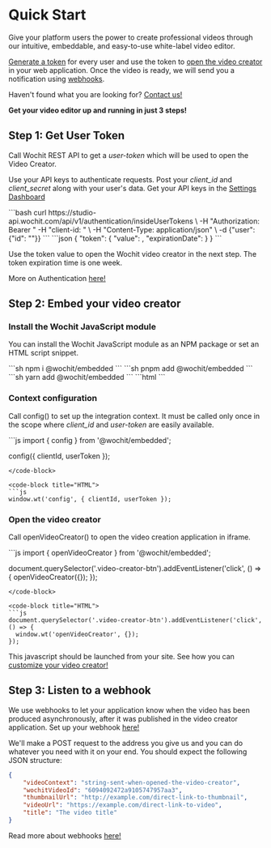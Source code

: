 # Quick Start

Give your platform users the power to create professional videos through our intuitive, embeddable, and easy-to-use white-label video editor.


[Generate a token](/authentication.html#user-authentication) for every user and use the token to [open the video creator](/embed.html#embed-wochit-video-creator) in your web application. Once the video is ready, we will send you a notification using [webhooks](webhook.html#webhook).

Haven't found what you are looking for? [Contact us!](https://admin.wochit.com/contact-us)   

   
**Get your video editor up and running in just 3 steps!**

## Step 1: Get User Token
Call Wochit REST API to get a *user-token* which will be used to open the Video Creator. 

Use your API keys to authenticate requests. 
Post your *client_id* and *client_secret* along with your user's data. Get your API keys in the [Settings Dashboard](https://admin.wochit.com/settings)   

<code-group>
<code-block title="cURL" active>
```bash
curl https://studio-api.wochit.com/api/v1/authentication/insideUserTokens \
  -H "Authorization: Bearer <client_secret>" -H "client-id: <client_id>" \
  -H "Content-Type: application/json" \
  -d {"user":{"id": "<user_identifier>"}}
```
</code-block>

</code-group>


<code-group>
<code-block title="Authenticated Response - 200" active>
```json
{
  "token": {
    "value": <token-value>,
    "expirationDate": <token-expiration-date>
  }
}
```
</code-block>

</code-group>


Use the token value to open the Wochit video creator in the next step. The token expiration time is one week. 

More on Authentication [here!](/authentication.html#user-authentication)



## Step 2: Embed your video creator


### Install the Wochit JavaScript module

You can install the Wochit JavaScript module as an NPM package or set an HTML script snippet.


<code-group>

<code-block title="NPM" active>
```sh
npm i @wochit/embedded
```
</code-block>

<code-block title="PNPM">
```sh
pnpm add @wochit/embedded
```
</code-block>

<code-block title="YARN">
```sh
yarn add @wochit/embedded
```
</code-block>

<code-block title="HTML">
```html
<script type="application/javascript">
(function (window, document, tag, url, name, a, m) {
    window['__wochit_object_name__'] = name;
    window[name] =
      window[name] ||
      function () {
        (window[name].q = window[name].q || []).push(arguments);
};
    (a = document.createElement(tag)), (m = document.getElementsByTagName(tag)[0]);
    a.async = 1;
    a.src = url;
    m.parentNode.insertBefore(a, m);
  })(window, document, 'script', 'https://embedded.wochit.com/latest.min.js', ‘wochit’);
</script>
```
</code-block>

</code-group>





### Context configuration

Call config() to set up the integration context. It must be called only once in the scope where *client_id* and *user-token* are easily available. 

<code-group>

<code-block title="Module" active>
```js
import { config } from '@wochit/embedded';

config({ clientId, userToken });
```
</code-block>

<code-block title="HTML">
```js
window.wt('config', { clientId, userToken });
```
</code-block>

</code-group>





### Open the video creator

Call openVideoCreator() to open the video creation application in iframe. 


<code-group>
<code-block title="Module" active>
```js
import { openVideoCreator } from '@wochit/embedded';

document.querySelector('.video-creator-btn').addEventListener('click', () => {
  openVideoCreator({}); 
});
```
</code-block>

<code-block title="HTML">
```js
document.querySelector('.video-creator-btn').addEventListener('click', () => {
  window.wt('openVideoCreator', {});
});
```
</code-block>

</code-group>

This javascript should be launched from your site. See how you can [customize your video creator!](/embed.html#open-the-video-creator)




## Step 3: Listen to a webhook

We use webhooks to let your application know when the video has been produced asynchronously, after it was published in the video creator application.
Set up your webhook [here!](https://admin.wochit.com/settings)

We'll make a POST request to the address you give us and you can do whatever you need with it on your end.
You should expect the following JSON structure:


```json
{
    "videoContext": "string-sent-when-opened-the-video-creator",
    "wochitVideoId": "6094092472a9105747957aa3",
    "thumbnailUrl": "http://example.com/direct-link-to-thumbnail",    
    "videoUrl": "https://example.com/direct-link-to-video", 
    "title": "The video title" 
}
```

Read more about webhooks [here!](/webhook.html)

